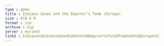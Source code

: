 ```yaml
---
type : game
title : Indiana Jones and the Emperor's Tomb (Europe)
size : 874.6 M
format : iso
archive : zip
server : myrient
link2 : Indiana%20Jones%20and%20the%20Emperor%27s%20Tomb%20%28Europe%29
---
```


